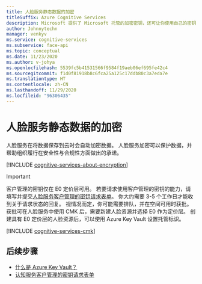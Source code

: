 ```yaml
---
title: 人脸服务静态数据的加密
titleSuffix: Azure Cognitive Services
description: Microsoft 提供了 Microsoft 托管的加密密钥，还可让你使用自己的密钥（称为客户管理的密钥 (CMK)）管理你的认知服务订阅。 本文介绍人脸的静态数据加密，以及如何启用和管理 CMK。
author: Johnnytechn
manager: venkyv
ms.service: cognitive-services
ms.subservice: face-api
ms.topic: conceptual
ms.date: 11/23/2020
ms.author: v-johya
ms.openlocfilehash: 5539fc5b41531566f9584f19aeb06ef695fe42c4
ms.sourcegitcommit: f1d0f81918b8c6fca25a125c17ddb80c3a7eda7e
ms.translationtype: HT
ms.contentlocale: zh-CN
ms.lasthandoff: 11/29/2020
ms.locfileid: "96306435"
---
```

# <a name="face-service-encryption-of-data-at-rest"></a>人脸服务静态数据的加密

人脸服务在将数据保存到云时会自动加密数据。 人脸服务加密可以保护数据，并帮助组织履行在安全性与合规性方面做出的承诺。

[!INCLUDE [cognitive-services-about-encryption](../includes/cognitive-services-about-encryption.md)]

> [!IMPORTANT]
> 客户管理的密钥仅在 E0 定价层可用。 若要请求使用客户管理的密钥的能力，请填写并提交[人脸服务客户管理的密钥请求表单](https://aka.ms/cogsvc-cmk)。 你大约需要 3-5 个工作日才能收到关于请求状态的回复。 视情况而定，你可能需要排队，并在空间可用时获批。 获批可在人脸服务中使用 CMK 后，需要新建人脸资源并选择 E0 作为定价层。 创建具有 E0 定价层的人脸资源后，可以使用 Azure Key Vault 设置托管标识。

[!INCLUDE [cognitive-services-cmk](../includes/configure-customer-managed-keys.md)]

## <a name="next-steps"></a>后续步骤

* [什么是 Azure Key Vault？](../../key-vault/general/overview.md)
* [认知服务客户管理的密钥请求表单](https://aka.ms/cogsvc-cmk)

